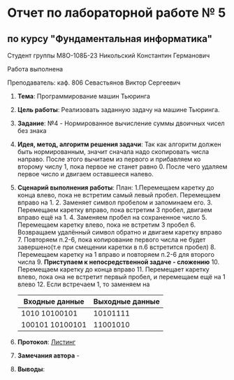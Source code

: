 # Отчет по лабораторной работе № 5
## по курсу "Фундаментальная информатика"

Студент группы М8О-108Б-23 Никольский Константин Германович

Работа выполнена 

Преподаватель: каф. 806 Севастьянов Виктор Сергеевич

1. **Тема**: Программирование машин Тьюринга
2. **Цель работы**: Реализовать заданную задачу на машине Тьюринга.
3. **Заданиe**: №4 - Нормированное вычисление суммы двоичных чисел без знака
4. **Идея, метод, алгоритм решения задачи**: Так как алгоритм должен быть нормированным, значит сначала надо скопировать числа направо. После этого вычитаем из первого и прибавляем ко второму числу 1, пока первое не станет равно 0. После чего удаляем первое число и двигаем оставшееся налево.
5. **Сценарий выполнения работы**: 
План:
        1.Перемещаем каретку до конца влево, пока не встретим самый левый пробел. Перемещаем вправо на 1.
        2. Заменяет символ пробелом и запоминаем его.
        3. Перемещаем каретку вправо, пока встретим 3 пробел, двигаем вправо ещё на 1.
        4. Заменяем пробел на сохраненное число 
        5. Перемещаем каретку влево, пока не встретим 3 пробел
        6. Возвращаем удалённый символ обратно и двигаем каретку вправо
        7. Повторяем п.2-6, пока копирование первого числа не будет завершено(т.е при смещении каретки в п.6 встретится пробел)
        8. Перемещаем каретку на 1 вправо и повторяем п.2-6 для второго числа
        9. **Приступаем к непосредственной задаче - сложению**
        10. Перемещаем каретку до конца вправо
        11. Перемещает каретку влево, пока она не встретит первый пробел, и перемещаем ещё на 1 влево
        12. Если встречаем 1, то заменяем на 

	| Входные данные  | Выходные данные |
	|-----------------|-----------------|
	| 1010 10100101   |  10101111       |
	| 100101 10100101 |  11001010       |

6. **Протокол**: [Листинг]()
7. **Замечания автора** -
8. **Выводы**:
